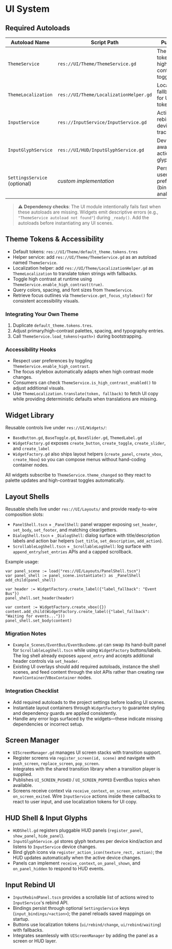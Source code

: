# UI System

## Required Autoloads

| Autoload Name | Script Path | Purpose |
| --- | --- | --- |
| `ThemeService` | `res://UI/Theme/ThemeService.gd` | Theme tokens, high-contrast toggles |
| `ThemeLocalization` | `res://UI/Theme/LocalizationHelper.gd` | Localization fallbacks for UI tokens |
| `InputService` | `res://InputService/InputService.gd` | Action rebinds, device tracking |
| `InputGlyphService` | `res://UI/HUD/InputGlyphService.gd` | Device-aware action glyphs |
| `SettingsService` (optional) | _custom implementation_ | Persists user preferences (bindings, analytics) |

> ⚠️ **Dependency checks**: The UI module intentionally fails fast when these autoloads are missing. Widgets emit descriptive errors (e.g., `"ThemeService autoload not found"`) during `_ready()`. Add the autoloads before instantiating any UI scenes.

## Theme Tokens & Accessibility

- Default tokens: `res://UI/Theme/default_theme.tokens.tres`
- Helper service: add `res://UI/Theme/ThemeService.gd` as an autoload named `ThemeService`.
- Localization helper: add `res://UI/Theme/LocalizationHelper.gd` as `ThemeLocalization` to translate token strings with fallbacks.
- Toggle high contrast at runtime using `ThemeService.enable_high_contrast(true)`.
- Query colors, spacing, and font sizes from `ThemeService`.
- Retrieve focus outlines via `ThemeService.get_focus_stylebox()` for consistent accessibility visuals.

### Integrating Your Own Theme

1. Duplicate `default_theme.tokens.tres`.
2. Adjust primary/high-contrast palettes, spacing, and typography entries.
3. Call `ThemeService.load_tokens(<path>)` during bootstrapping.

### Accessibility Hooks

- Respect user preferences by toggling `ThemeService.enable_high_contrast`.
- The focus stylebox automatically adapts when high contrast mode changes.
- Consumers can check `ThemeService.is_high_contrast_enabled()` to adjust additional visuals.
- Use `ThemeLocalization.translate(token, fallback)` to fetch UI copy while providing deterministic defaults when translations are missing.

## Widget Library

Reusable controls live under `res://UI/Widgets/`:

- `BaseButton.gd`, `BaseToggle.gd`, `BaseSlider.gd`, `ThemedLabel.gd`
- `WidgetFactory.gd` exposes `create_button`, `create_toggle`, `create_slider`, and `create_label`
- `WidgetFactory.gd` also ships layout helpers (`create_panel`, `create_vbox`, `create_hbox`) so you can compose menus without hand-coding container nodes.

All widgets subscribe to `ThemeService.theme_changed` so they react to palette updates and high-contrast toggles automatically.

## Layout Shells

Reusable shells live under `res://UI/Layouts/` and provide ready-to-wire composition slots:

- `PanelShell.tscn` + `_PanelShell`: panel wrapper exposing `set_header`, `set_body`, `set_footer`, and matching clear/getters.
- `DialogShell.tscn` + `_DialogShell`: dialog surface with title/description labels and action bar helpers (`set_title`, `set_description`, `add_action`).
- `ScrollableLogShell.tscn` + `_ScrollableLogShell`: log surface with `append_entry`/`set_entries` APIs and a capped scrollback.

Example usage:

```gdscript
var panel_scene := load("res://UI/Layouts/PanelShell.tscn")
var panel_shell := panel_scene.instantiate() as _PanelShell
add_child(panel_shell)

var header := WidgetFactory.create_label({"label_fallback": "Event Bus"})
panel_shell.set_header(header)

var content := WidgetFactory.create_vbox({})
content.add_child(WidgetFactory.create_label({"label_fallback": "Waiting for events..."}))
panel_shell.set_body(content)
```

### Migration Notes

- `Example_Scenes/EventBus/EventBusDemo.gd` can swap its hand-built panel for `ScrollableLogShell.tscn` while using `WidgetFactory` buttons/labels. The log shell already exposes `append_entry` and accepts additional header controls via `set_header`.
- Existing UI overlays should add required autoloads, instance the shell scenes, and feed content through the slot APIs rather than creating raw `PanelContainer`/`VBoxContainer` nodes.

### Integration Checklist

- Add required autoloads to the project settings before loading UI scenes.
- Instantiate layout containers through `WidgetFactory` to guarantee styling and dependency guards are applied consistently.
- Handle any error logs surfaced by the widgets—these indicate missing dependencies or incorrect setup.

## Screen Manager

- `UIScreenManager.gd` manages UI screen stacks with transition support.
- Register screens via `register_screen(id, scene)` and navigate with `push_screen`, `replace_screen`, `pop_screen`.
- Integrates with the shared transition library when a transition player is supplied.
- Publishes `UI_SCREEN_PUSHED` / `UI_SCREEN_POPPED` EventBus topics when available.
- Screens receive context via `receive_context`, `on_screen_entered`, `on_screen_exited`. Wire `InputService` actions inside these callbacks to react to user input, and use localization tokens for UI copy.

## HUD Shell & Input Glyphs

- `HUDShell.gd` registers pluggable HUD panels (`register_panel`, `show_panel`, `hide_panel`).
- `InputGlyphService.gd` stores glyph textures per device kind/action and listens to `InputService` device changes.
- Bind glyph icons via `register_action_icon(texture_rect, action)`; the HUD updates automatically when the active device changes.
- Panels can implement `receive_context`, `on_panel_shown`, and `on_panel_hidden` to respond to HUD events.

## Input Rebind UI

- `InputRebindPanel.tscn` provides a scrollable list of actions wired to `InputService`'s rebind API.
- Bindings persist through optional `SettingsService` keys (`input_bindings/<action>`); the panel reloads saved mappings on startup.
- Buttons use localization tokens (`ui/rebind/change`, `ui/rebind/waiting`) with fallbacks.
- Integrates seamlessly with `UIScreenManager` by adding the panel as a screen or HUD layer.
